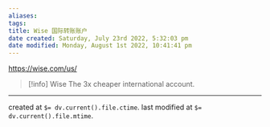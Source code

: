 ```yaml
---
aliases: 
tags: 
title: Wise 国际转账账户
date created: Saturday, July 23rd 2022, 5:32:03 pm
date modified: Monday, August 1st 2022, 10:41:41 pm
---
```

https://wise.com/us/


> [!info]  Wise
> The 3x cheaper international account.


---

created at `$= dv.current().file.ctime`.
last modified at `$= dv.current().file.mtime`.